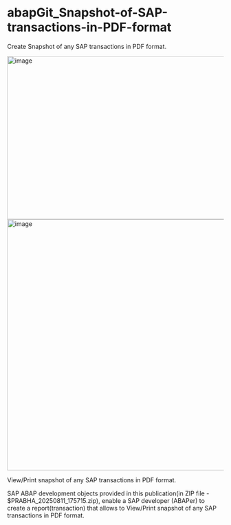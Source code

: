 # abapGit_Snapshot-of-SAP-transactions-in-PDF-format
Create Snapshot of any SAP transactions in PDF format.

<img width="690" height="379" alt="image" src="https://github.com/user-attachments/assets/2dfc76fe-d54c-4dcf-895a-83c94df49856" />

<img width="815" height="583" alt="image" src="https://github.com/user-attachments/assets/09b9ee48-8fb7-42c9-b949-4730127e06b7" />



View/Print snapshot of any SAP transactions in PDF format. 

SAP ABAP development objects provided in this publication(in ZIP file - $PRABHA_20250811_175715.zip),
enable a SAP developer (ABAPer) to create a report(transaction) that 
allows to View/Print snapshot of any SAP transactions in PDF format.
